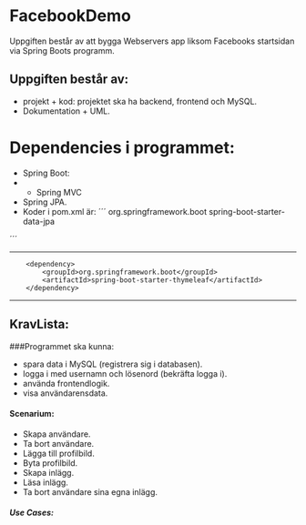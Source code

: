 # FacebookDemo
Uppgiften består av att bygga Webservers app liksom Facebooks startsidan via Spring Boots programm.
## Uppgiften består av:
* projekt + kod: projektet ska ha backend, frontend och MySQL.
* Dokumentation + UML.

# Dependencies i programmet:
* Spring Boot:
* * Spring MVC
* Spring JPA.
* Koder i pom.xml är:
´´´
        <dependency>
            <groupId>org.springframework.boot</groupId>
            <artifactId>spring-boot-starter-data-jpa</artifactId>
        </dependency>

´´´

***
        <dependency>
            <groupId>org.springframework.boot</groupId>
            <artifactId>spring-boot-starter-thymeleaf</artifactId>
        </dependency>

***


## KravLista:
###Programmet ska kunna:
* spara data i MySQL (registrera sig i databasen).
* logga i med usernamn och lösenord (bekräfta logga i).
* använda frontendlogik.
* visa användarensdata.

 
#### Scenarium:
* Skapa användare.
* Ta bort användare.
* Lägga till profilbild.
* Byta profilbild.
* Skapa inlägg.
* Läsa inlägg.
* Ta bort användare sina egna inlägg.

##### Use Cases:
